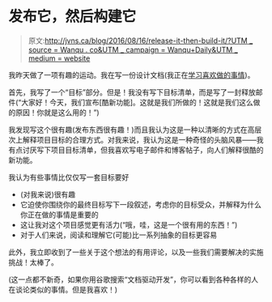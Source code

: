 # 发布它，然后构建它

> 原文:[http://jvns.ca/blog/2016/08/16/release-it-then-build-it/?UTM _ source = Wanqu . co&UTM _ campaign = Wanqu+Daily&UTM _ medium = website](http://jvns.ca/blog/2016/08/16/release-it-then-build-it/?utm_source=wanqu.co&utm_campaign=Wanqu+Daily&utm_medium=website)

我昨天做了一项有趣的运动。我在写一份设计文档(我正在[学习喜欢做的事情](/blog/2016/06/03/learning-to-like-design-documents/))。

首先，我写了一个“目标”部分。但是！我没有写下目标清单，而是写了一封释放邮件(“大家好！今天，我们宣布[酷新功能]。这就是我们所做的！这就是我们这么做的原因！你就是这么用的！”)

我发现写这个很有趣(发布东西很有趣！)而且我认为这是一种以清晰的方式在高层次上解释项目目标的合理方式。对我来说，我认为这是一种奇怪的头脑风暴——我有点讨厌写下项目目标清单，但我喜欢写电子邮件和博客帖子，向人们解释很酷的新功能。

我认为有些事情比仅仅写一套目标要好

*   (对我来说)很有趣
*   它迫使你围绕你的最终目标写下一段叙述，考虑你的目标受众，并解释为什么你正在做的事情是重要的
*   这让我对这个项目感觉更有活力(“哦，哇，这是一个很有用的东西！”)
*   对于人们来说，阅读和理解它(可能)比一系列抽象的目标更容易

此外，我立即收到了一些关于这个想法的有用评论，以及一些我们需要解决的实施挑战！太棒了。

(这一点都不新奇，如果你用谷歌搜索“文档驱动开发”，你可以看到各种各样的人在谈论类似的事情。但是我喜欢！)